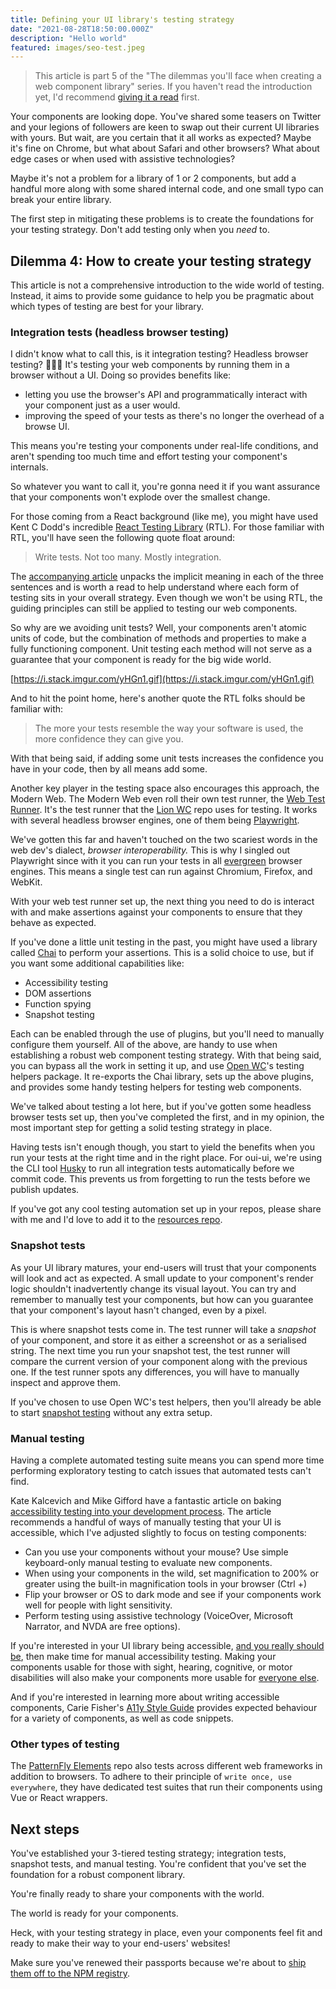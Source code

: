 ```yaml
---
title: Defining your UI library's testing strategy
date: "2021-08-28T18:50:00.000Z"
description: "Hello world"
featured: images/seo-test.jpeg
---
```


> This article is part 5 of the "The dilemmas you'll face when creating a web component library" series. If you haven't read the introduction yet, I'd recommend [giving it a read](/000-the-dilemmas-you'll-face-when-creating-a-web-component-library) first.

Your components are looking dope. You've shared some teasers on Twitter and your legions of followers are keen to swap out their current UI libraries with yours. But wait, are you certain that it all works as expected? Maybe it's fine on Chrome, but what about Safari and other browsers? What about edge cases or when used with assistive technologies?

Maybe it's not a problem for a library of 1 or 2 components, but add a handful more along with some shared internal code, and one small typo can break your entire library.

The first step in mitigating these problems is to create the foundations for your testing strategy. Don't add testing only when you _need_ to.

## Dilemma 4: How to create your testing strategy

This article is not a comprehensive introduction to the wide world of testing. Instead, it aims to provide some guidance to help you be pragmatic about which types of testing are best for your library.

### Integration tests (headless browser testing)

I didn't know what to call this, is it integration testing? Headless browser testing? 🤷🏽‍♀️ It's testing your web components by running them in a browser without a UI. Doing so provides benefits like:

- letting you use the browser's API and programmatically interact with your component just as a user would.
- improving the speed of your tests as there's no longer the overhead of a browse UI.

This means you're testing your components under real-life conditions, and aren't spending too much time and effort testing your component's internals.

So whatever you want to call it, you're gonna need it if you want assurance that your components won't explode over the smallest change.

For those coming from a React background (like me), you might have used Kent C Dodd's incredible [React Testing Library](https://github.com/testing-library/react-testing-library) (RTL). For those familiar with RTL, you'll have seen the following quote float around:

> Write tests. Not too many. Mostly integration.

The [accompanying article](https://kentcdodds.com/blog/write-tests) unpacks the implicit meaning in each of the three sentences and is worth a read to help understand where each form of testing sits in your overall strategy. Even though we won't be using RTL, the guiding principles can still be applied to testing our web components.

So why are we avoiding unit tests? Well, your components aren't atomic units of code, but the combination of methods and properties to make a fully functioning component. Unit testing each method will not serve as a guarantee that your component is ready for the big wide world.

[https://i.stack.imgur.com/yHGn1.gif](https://i.stack.imgur.com/yHGn1.gif)

And to hit the point home, here's another quote the RTL folks should be familiar with:

> The more your tests resemble the way your software is used, the more confidence they can give you.

With that being said, if adding some unit tests increases the confidence you have in your code, then by all means add some.

Another key player in the testing space also encourages this approach, the Modern Web. The Modern Web even roll their own test runner, the [Web Test Runner](https://modern-web.dev/docs/test-runner/overview/). It's the test runner that the [Lion WC](https://github.com/ing-bank/lion) repo uses for testing. It works with several headless browser engines, one of them being [Playwright](https://www.npmjs.com/package/playwright).

We've gotten this far and haven't touched on the two scariest words in the web dev's dialect, _browser_ _interoperability._ This is why I singled out Playwright since with it you can run your tests in all [evergreen](https://learn-the-web.algonquindesign.ca/topics/browser-testing/#evergreen-browsers) browser engines. This means a single test can run against Chromium, Firefox, and WebKit.

With your web test runner set up, the next thing you need to do is interact with and make assertions against your components to ensure that they behave as expected.

If you've done a little unit testing in the past, you might have used a library called [Chai](https://www.chaijs.com/) to perform your assertions. This is a solid choice to use, but if you want some additional capabilities like:

- Accessibility testing
- DOM assertions
- Function spying
- Snapshot testing

Each can be enabled through the use of plugins, but you'll need to manually configure them yourself. All of the above, are handy to use when establishing a robust web component testing strategy. With that being said, you can bypass all the work in setting it up, and use [Open WC](https://open-wc.org/docs/testing/testing-package/)'s testing helpers package. It re-exports the Chai library, sets up the above plugins, and provides some handy testing helpers for testing web components.

We've talked about testing a lot here, but if you've gotten some headless browser tests set up, then you've completed the first, and in my opinion, the most important step for getting a solid testing strategy in place.

Having tests isn't enough though, you start to yield the benefits when you run your tests at the right time and in the right place. For oui-ui, we're using the CLI tool [Husky](https://typicode.github.io/husky/#/) to run all integration tests automatically before we commit code. This prevents us from forgetting to run the tests before we publish updates.

If you've got any cool testing automation set up in your repos, please share with me and I'd love to add it to the [resources repo](https://github.com/andrico1234/web-components-resources).

### Snapshot tests

As your UI library matures, your end-users will trust that your components will look and act as expected. A small update to your component's render logic shouldn't inadvertently change its visual layout. You can try and remember to manually test your components, but how can you guarantee that your component's layout hasn't changed, even by a pixel.

This is where snapshot tests come in. The test runner will take a _snapshot_ of your component, and store it as either a screenshot or as a serialised string. The next time you run your snapshot test, the test runner will compare the current version of your component along with the previous one. If the test runner spots any differences, you will have to manually inspect and approve them.

If you've chosen to use Open WC's test helpers, then you'll already be able to start [snapshot testing](https://open-wc.org/docs/testing/semantic-dom-diff/) without any extra setup.

### Manual testing

Having a complete automated testing suite means you can spend more time performing exploratory testing to catch issues that automated tests can't find.

Kate Kalcevich and Mike Gifford have a fantastic article on baking [accessibility testing into your development process](https://www.smashingmagazine.com/2021/04/bake-layers-accessibility-testing-process/). The article recommends a handful of ways of manually testing that your UI is accessible, which I've adjusted slightly to focus on testing components:

- Can you use your components without your mouse? Use simple keyboard-only manual testing to evaluate new components.
- When using your components in the wild, set magnification to 200% or greater using the built-in magnification tools in your browser (Ctrl +)
- Flip your browser or OS to dark mode and see if your components work well for people with light sensitivity.
- Perform testing using assistive technology (VoiceOver, Microsoft Narrator, and NVDA are free options).

If you're interested in your UI library being accessible, [and you really should be](https://www.w3.org/WAI/fundamentals/accessibility-intro/#important), then make time for manual accessibility testing. Making your components usable for those with sight, hearing, cognitive, or motor disabilities will also make your components more usable for [everyone else](https://www.w3.org/WAI/perspective-videos/keyboard/).

And if you're interested in learning more about writing accessible components, Carie Fisher's [A11y Style Guide](https://applitools.com/tutorials/overview/analyzing-differences.html) provides expected behaviour for a variety of components, as well as code snippets.

### Other types of testing

The [PatternFly Elements](https://github.com/patternfly/patternfly-elements) repo also tests across different web frameworks in addition to browsers. To adhere to their principle of `write once, use everywhere`, they have dedicated test suites that run their components using Vue or React wrappers.

## Next steps

You've established your 3-tiered testing strategy; integration tests, snapshot tests, and manual testing. You're confident that you've set the foundation for a robust component library.

You're finally ready to share your components with the world.

The world is ready for your components.

Heck, with your testing strategy in place, even your components feel fit and ready to make their way to your end-users' websites!

Make sure you've renewed their passports because we're about to [ship them off to the NPM registry](/006-versioning-and-publishing-getting-your-UI-library-into-your-users-hands).

